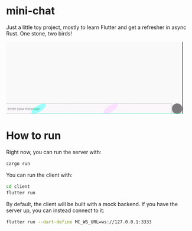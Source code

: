 # mini-chat

Just a little toy project, mostly to learn Flutter and get a refresher in async Rust. One stone, two birds!

<img src="/.assets/demo.gif" width="478" height="195"/>

# How to run

Right now, you can run the server with:

```sh
cargo run
```

You can run the client with:

```sh
cd client
flutter run
```

By default, the client will be built with a mock backend. If you have the server up, you can instead connect to it:

```sh
flutter run --dart-define MC_WS_URL=ws://127.0.0.1:3333
```
